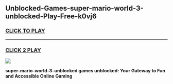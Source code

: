 
## Unblocked-Games-super-mario-world-3-unblocked-Play-Free-k0vj6
<h3>
<a href="https://premium76.site?title=super-mario-world-3-unblocked&ref=20M">CLICK TO PLAY</a></h3>
<hr>

<h3>
<a href="https://premium76.site?title=super-mario-world-3-unblocked&ref=20M">CLICK 2 PLAY</a>
  
</h3>

<a href="https://premium76.site?title=super-mario-world-3-unblocked&ref=19M"><img src="https://clearcache.store/games.png"></a>


**super-mario-world-3-unblocked games unblocked: Your Gateway to Fun and Accessible Online Gaming**
